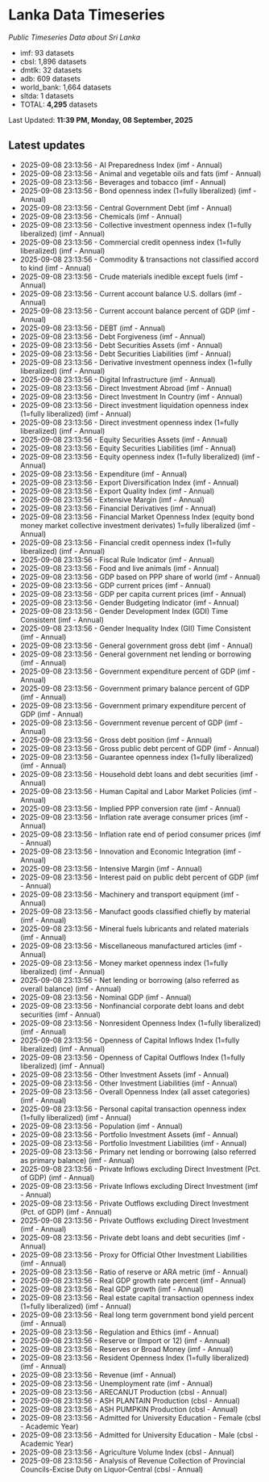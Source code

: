 # Lanka Data Timeseries
*Public Timeseries Data about Sri Lanka*

* imf: 93 datasets
* cbsl: 1,896 datasets
* dmtlk: 32 datasets
* adb: 609 datasets
* world_bank: 1,664 datasets
* sltda: 1 datasets
* TOTAL: **4,295** datasets

Last Updated: **11:39 PM, Monday, 08 September, 2025**

## Latest updates

* 2025-09-08 23:13:56 - AI Preparedness Index (imf - Annual)
* 2025-09-08 23:13:56 - Animal and vegetable oils and fats (imf - Annual)
* 2025-09-08 23:13:56 - Beverages and tobacco (imf - Annual)
* 2025-09-08 23:13:56 - Bond openness index (1=fully liberalized) (imf - Annual)
* 2025-09-08 23:13:56 - Central Government Debt (imf - Annual)
* 2025-09-08 23:13:56 - Chemicals (imf - Annual)
* 2025-09-08 23:13:56 - Collective investment openness index (1=fully liberalized) (imf - Annual)
* 2025-09-08 23:13:56 - Commercial credit openness index (1=fully liberalized) (imf - Annual)
* 2025-09-08 23:13:56 - Commodity & transactions not classified accord to kind (imf - Annual)
* 2025-09-08 23:13:56 - Crude materials inedible except fuels (imf - Annual)
* 2025-09-08 23:13:56 - Current account balance U.S. dollars (imf - Annual)
* 2025-09-08 23:13:56 - Current account balance percent of GDP (imf - Annual)
* 2025-09-08 23:13:56 - DEBT (imf - Annual)
* 2025-09-08 23:13:56 - Debt Forgiveness (imf - Annual)
* 2025-09-08 23:13:56 - Debt Securities Assets (imf - Annual)
* 2025-09-08 23:13:56 - Debt Securities Liabilities (imf - Annual)
* 2025-09-08 23:13:56 - Derivative investment openness index (1=fully liberalized) (imf - Annual)
* 2025-09-08 23:13:56 - Digital Infrastructure (imf - Annual)
* 2025-09-08 23:13:56 - Direct Investment Abroad (imf - Annual)
* 2025-09-08 23:13:56 - Direct Investment In Country (imf - Annual)
* 2025-09-08 23:13:56 - Direct investment liquidation openness index (1=fully liberalized) (imf - Annual)
* 2025-09-08 23:13:56 - Direct investment openness index (1=fully liberalized) (imf - Annual)
* 2025-09-08 23:13:56 - Equity Securities Assets (imf - Annual)
* 2025-09-08 23:13:56 - Equity Securities Liabilities (imf - Annual)
* 2025-09-08 23:13:56 - Equity openness index (1=fully liberalized) (imf - Annual)
* 2025-09-08 23:13:56 - Expenditure (imf - Annual)
* 2025-09-08 23:13:56 - Export Diversification Index (imf - Annual)
* 2025-09-08 23:13:56 - Export Quality Index (imf - Annual)
* 2025-09-08 23:13:56 - Extensive Margin (imf - Annual)
* 2025-09-08 23:13:56 - Financial Derivatives (imf - Annual)
* 2025-09-08 23:13:56 - Financial Market Openness Index (equity bond money market collective investment derivates) 1=fully liberalized (imf - Annual)
* 2025-09-08 23:13:56 - Financial credit openness index (1=fully liberalized) (imf - Annual)
* 2025-09-08 23:13:56 - Fiscal Rule Indicator (imf - Annual)
* 2025-09-08 23:13:56 - Food and live animals (imf - Annual)
* 2025-09-08 23:13:56 - GDP based on PPP share of world (imf - Annual)
* 2025-09-08 23:13:56 - GDP current prices (imf - Annual)
* 2025-09-08 23:13:56 - GDP per capita current prices (imf - Annual)
* 2025-09-08 23:13:56 - Gender Budgeting Indicator (imf - Annual)
* 2025-09-08 23:13:56 - Gender Development Index (GDI) Time Consistent (imf - Annual)
* 2025-09-08 23:13:56 - Gender Inequality Index (GII) Time Consistent (imf - Annual)
* 2025-09-08 23:13:56 - General government gross debt (imf - Annual)
* 2025-09-08 23:13:56 - General government net lending or borrowing (imf - Annual)
* 2025-09-08 23:13:56 - Government expenditure percent of GDP (imf - Annual)
* 2025-09-08 23:13:56 - Government primary balance percent of GDP (imf - Annual)
* 2025-09-08 23:13:56 - Government primary expenditure percent of GDP (imf - Annual)
* 2025-09-08 23:13:56 - Government revenue percent of GDP (imf - Annual)
* 2025-09-08 23:13:56 - Gross debt position (imf - Annual)
* 2025-09-08 23:13:56 - Gross public debt percent of GDP (imf - Annual)
* 2025-09-08 23:13:56 - Guarantee openness index (1=fully liberalized) (imf - Annual)
* 2025-09-08 23:13:56 - Household debt loans and debt securities (imf - Annual)
* 2025-09-08 23:13:56 - Human Capital and Labor Market Policies (imf - Annual)
* 2025-09-08 23:13:56 - Implied PPP conversion rate (imf - Annual)
* 2025-09-08 23:13:56 - Inflation rate average consumer prices (imf - Annual)
* 2025-09-08 23:13:56 - Inflation rate end of period consumer prices (imf - Annual)
* 2025-09-08 23:13:56 - Innovation and Economic Integration (imf - Annual)
* 2025-09-08 23:13:56 - Intensive Margin (imf - Annual)
* 2025-09-08 23:13:56 - Interest paid on public debt percent of GDP (imf - Annual)
* 2025-09-08 23:13:56 - Machinery and transport equipment (imf - Annual)
* 2025-09-08 23:13:56 - Manufact goods classified chiefly by material (imf - Annual)
* 2025-09-08 23:13:56 - Mineral fuels lubricants and related materials (imf - Annual)
* 2025-09-08 23:13:56 - Miscellaneous manufactured articles (imf - Annual)
* 2025-09-08 23:13:56 - Money market openness index (1=fully liberalized) (imf - Annual)
* 2025-09-08 23:13:56 - Net lending or borrowing (also referred as overall balance) (imf - Annual)
* 2025-09-08 23:13:56 - Nominal GDP (imf - Annual)
* 2025-09-08 23:13:56 - Nonfinancial corporate debt loans and debt securities (imf - Annual)
* 2025-09-08 23:13:56 - Nonresident Openness Index (1=fully liberalized) (imf - Annual)
* 2025-09-08 23:13:56 - Openness of Capital Inflows Index (1=fully liberalized) (imf - Annual)
* 2025-09-08 23:13:56 - Openness of Capital Outflows Index (1=fully liberalized) (imf - Annual)
* 2025-09-08 23:13:56 - Other Investment Assets (imf - Annual)
* 2025-09-08 23:13:56 - Other Investment Liabilities (imf - Annual)
* 2025-09-08 23:13:56 - Overall Openness Index (all asset categories) (imf - Annual)
* 2025-09-08 23:13:56 - Personal capital transaction openness index (1=fully liberalized) (imf - Annual)
* 2025-09-08 23:13:56 - Population (imf - Annual)
* 2025-09-08 23:13:56 - Portfolio Investment Assets (imf - Annual)
* 2025-09-08 23:13:56 - Portfolio Investment Liabilities (imf - Annual)
* 2025-09-08 23:13:56 - Primary net lending or borrowing (also referred as primary balance) (imf - Annual)
* 2025-09-08 23:13:56 - Private Inflows excluding Direct Investment (Pct. of GDP) (imf - Annual)
* 2025-09-08 23:13:56 - Private Inflows excluding Direct Investment (imf - Annual)
* 2025-09-08 23:13:56 - Private Outflows excluding Direct Investment (Pct. of GDP) (imf - Annual)
* 2025-09-08 23:13:56 - Private Outflows excluding Direct Investment (imf - Annual)
* 2025-09-08 23:13:56 - Private debt loans and debt securities (imf - Annual)
* 2025-09-08 23:13:56 - Proxy for Official Other Investment Liabilities (imf - Annual)
* 2025-09-08 23:13:56 - Ratio of reserve or ARA metric (imf - Annual)
* 2025-09-08 23:13:56 - Real GDP growth rate percent (imf - Annual)
* 2025-09-08 23:13:56 - Real GDP growth (imf - Annual)
* 2025-09-08 23:13:56 - Real estate capital transaction openness index (1=fully liberalized) (imf - Annual)
* 2025-09-08 23:13:56 - Real long term government bond yield percent (imf - Annual)
* 2025-09-08 23:13:56 - Regulation and Ethics (imf - Annual)
* 2025-09-08 23:13:56 - Reserve or (Import or 12) (imf - Annual)
* 2025-09-08 23:13:56 - Reserves or Broad Money (imf - Annual)
* 2025-09-08 23:13:56 - Resident Openness Index (1=fully liberalized) (imf - Annual)
* 2025-09-08 23:13:56 - Revenue (imf - Annual)
* 2025-09-08 23:13:56 - Unemployment rate (imf - Annual)
* 2025-09-08 23:13:56 - ARECANUT Production (cbsl - Annual)
* 2025-09-08 23:13:56 - ASH PLANTAIN Production (cbsl - Annual)
* 2025-09-08 23:13:56 - ASH PUMPKIN Production (cbsl - Annual)
* 2025-09-08 23:13:56 - Admitted for University Education - Female (cbsl - Academic Year)
* 2025-09-08 23:13:56 - Admitted for University Education - Male (cbsl - Academic Year)
* 2025-09-08 23:13:56 - Agriculture Volume Index (cbsl - Annual)
* 2025-09-08 23:13:56 - Analysis of Revenue Collection of Provincial Councils-Excise Duty on Liquor-Central (cbsl - Annual)